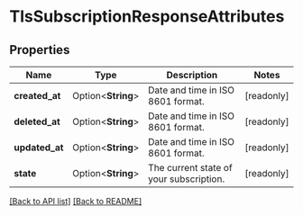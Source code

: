 # TlsSubscriptionResponseAttributes

## Properties

Name | Type | Description | Notes
------------ | ------------- | ------------- | -------------
**created_at** | Option<**String**> | Date and time in ISO 8601 format. | [readonly]
**deleted_at** | Option<**String**> | Date and time in ISO 8601 format. | [readonly]
**updated_at** | Option<**String**> | Date and time in ISO 8601 format. | [readonly]
**state** | Option<**String**> | The current state of your subscription. | [readonly]

[[Back to API list]](../README.md#documentation-for-api-endpoints) [[Back to README]](../README.md)



